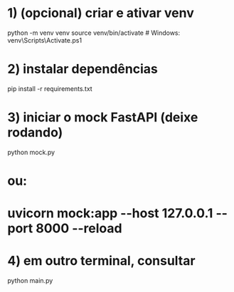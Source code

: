# 1) (opcional) criar e ativar venv
python -m venv venv
source venv/bin/activate  # Windows: venv\Scripts\Activate.ps1

# 2) instalar dependências
pip install -r requirements.txt

# 3) iniciar o mock FastAPI (deixe rodando)
python mock.py
# ou:
# uvicorn mock:app --host 127.0.0.1 --port 8000 --reload

# 4) em outro terminal, consultar
python main.py
